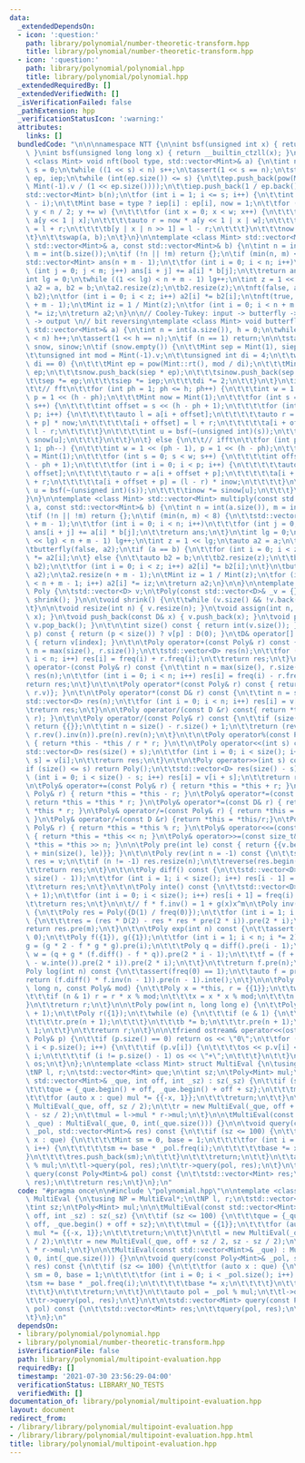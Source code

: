 ```yaml
---
data:
  _extendedDependsOn:
  - icon: ':question:'
    path: library/polynomial/number-theoretic-transform.hpp
    title: library/polynomial/number-theoretic-transform.hpp
  - icon: ':question:'
    path: library/polynomial/polynomial.hpp
    title: library/polynomial/polynomial.hpp
  _extendedRequiredBy: []
  _extendedVerifiedWith: []
  _isVerificationFailed: false
  _pathExtension: hpp
  _verificationStatusIcon: ':warning:'
  attributes:
    links: []
  bundledCode: "\n\n\nnamespace NTT {\n\nint bsf(unsigned int x) { return __builtin_ctz(x);\
    \ }\nint bsf(unsigned long long x) { return __builtin_ctzll(x); }\n\ntemplate\
    \ <class Mint> void nft(bool type, std::vector<Mint>& a) {\n\tint n = int(a.size()),\
    \ s = 0;\n\twhile ((1 << s) < n) s++;\n\tassert(1 << s == n);\n\tstatic std::vector<Mint>\
    \ ep, iep;\n\twhile (int(ep.size()) <= s) {\n\t\tep.push_back(pow(Mint::rt(),\
    \ Mint(-1).v / (1 << ep.size())));\n\t\tiep.push_back(1 / ep.back());\n\t}\n\t\
    std::vector<Mint> b(n);\n\tfor (int i = 1; i <= s; i++) {\n\t\tint w = 1 << (s\
    \ - i);\n\t\tMint base = type ? iep[i] : ep[i], now = 1;\n\t\tfor (int y = 0;\
    \ y < n / 2; y += w) {\n\t\t\tfor (int x = 0; x < w; x++) {\n\t\t\t\tauto l =\
    \ a[y << 1 | x];\n\t\t\t\tauto r = now * a[y << 1 | x | w];\n\t\t\t\tb[y | x]\
    \ = l + r;\n\t\t\t\tb[y | x | n >> 1] = l - r;\n\t\t\t}\n\t\t\tnow *= base;\n\t\
    \t}\n\t\tswap(a, b);\n\t}\n}\n\ntemplate <class Mint> std::vector<Mint> multiply_nft(const\
    \ std::vector<Mint>& a, const std::vector<Mint>& b) {\n\tint n = int(a.size()),\
    \ m = int(b.size());\n\tif (!n || !m) return {};\n\tif (min(n, m) <= 8) {\n\t\t\
    std::vector<Mint> ans(n + m - 1);\n\t\tfor (int i = 0; i < n; i++)\n\t\t\tfor\
    \ (int j = 0; j < m; j++) ans[i + j] += a[i] * b[j];\n\t\treturn ans;\n\t}\n\t\
    int lg = 0;\n\twhile ((1 << lg) < n + m - 1) lg++;\n\tint z = 1 << lg;\n\tauto\
    \ a2 = a, b2 = b;\n\ta2.resize(z);\n\tb2.resize(z);\n\tnft(false, a2);\n\tnft(false,\
    \ b2);\n\tfor (int i = 0; i < z; i++) a2[i] *= b2[i];\n\tnft(true, a2);\n\ta2.resize(n\
    \ + m - 1);\n\tMint iz = 1 / Mint(z);\n\tfor (int i = 0; i < n + m - 1; i++) a2[i]\
    \ *= iz;\n\treturn a2;\n}\n\n// Cooley-Tukey: input -> butterfly -> bit reversing\
    \ -> output \n// bit reversing\ntemplate <class Mint> void butterfly(bool type,\
    \ std::vector<Mint>& a) {\n\tint n = int(a.size()), h = 0;\n\twhile ((1 << h)\
    \ < n) h++;\n\tassert(1 << h == n);\n\tif (n == 1) return;\n\n\tstatic std::vector<Mint>\
    \ snow, sinow;\n\tif (snow.empty()) {\n\t\tMint sep = Mint(1), siep = Mint(1);\n\
    \t\tunsigned int mod = Mint(-1).v;\n\t\tunsigned int di = 4;\n\t\twhile (mod %\
    \ di == 0) {\n\t\t\tMint ep = pow(Mint::rt(), mod / di);\n\t\t\tMint iep = 1 /\
    \ ep;\n\t\t\tsnow.push_back(siep * ep);\n\t\t\tsinow.push_back(sep * iep);\n\t\
    \t\tsep *= ep;\n\t\t\tsiep *= iep;\n\t\t\tdi *= 2;\n\t\t}\n\t}\n\tif (!type) {\n\
    \t\t// fft\n\t\tfor (int ph = 1; ph <= h; ph++) {\n\t\t\tint w = 1 << (ph - 1),\
    \ p = 1 << (h - ph);\n\t\t\tMint now = Mint(1);\n\t\t\tfor (int s = 0; s < w;\
    \ s++) {\n\t\t\t\tint offset = s << (h - ph + 1);\n\t\t\t\tfor (int i = 0; i <\
    \ p; i++) {\n\t\t\t\t\tauto l = a[i + offset];\n\t\t\t\t\tauto r = a[i + offset\
    \ + p] * now;\n\t\t\t\t\ta[i + offset] = l + r;\n\t\t\t\t\ta[i + offset + p] =\
    \ l - r;\n\t\t\t\t}\n\t\t\t\tint u = bsf(~(unsigned int)(s));\n\t\t\t\tnow *=\
    \ snow[u];\n\t\t\t}\n\t\t}\n\t} else {\n\t\t// ifft\n\t\tfor (int ph = h; ph >=\
    \ 1; ph--) {\n\t\t\tint w = 1 << (ph - 1), p = 1 << (h - ph);\n\t\t\tMint inow\
    \ = Mint(1);\n\t\t\tfor (int s = 0; s < w; s++) {\n\t\t\t\tint offset = s << (h\
    \ - ph + 1);\n\t\t\t\tfor (int i = 0; i < p; i++) {\n\t\t\t\t\tauto l = a[i +\
    \ offset];\n\t\t\t\t\tauto r = a[i + offset + p];\n\t\t\t\t\ta[i + offset] = l\
    \ + r;\n\t\t\t\t\ta[i + offset + p] = (l - r) * inow;\n\t\t\t\t}\n\t\t\t\tint\
    \ u = bsf(~(unsigned int)(s));\n\t\t\t\tinow *= sinow[u];\n\t\t\t}\n\t\t}\n\t\
    }\n}\n\ntemplate <class Mint> std::vector<Mint> multiply(const std::vector<Mint>&\
    \ a, const std::vector<Mint>& b) {\n\tint n = int(a.size()), m = int(b.size());\n\
    \tif (!n || !m) return {};\n\tif (min(n, m) < 8) {\n\t\tstd::vector<Mint> ans(n\
    \ + m - 1);\n\t\tfor (int i = 0; i < n; i++)\n\t\t\tfor (int j = 0; j < m; j++)\
    \ ans[i + j] += a[i] * b[j];\n\t\treturn ans;\n\t}\n\tint lg = 0;\n\twhile ((1\
    \ << lg) < n + m - 1) lg++;\n\tint z = 1 << lg;\n\tauto a2 = a;\n\ta2.resize(z);\n\
    \tbutterfly(false, a2);\n\tif (a == b) {\n\t\tfor (int i = 0; i < z; i++) a2[i]\
    \ *= a2[i];\n\t} else {\n\t\tauto b2 = b;\n\t\tb2.resize(z);\n\t\tbutterfly(false,\
    \ b2);\n\t\tfor (int i = 0; i < z; i++) a2[i] *= b2[i];\n\t}\n\tbutterfly(true,\
    \ a2);\n\ta2.resize(n + m - 1);\n\tMint iz = 1 / Mint(z);\n\tfor (int i = 0; i\
    \ < n + m - 1; i++) a2[i] *= iz;\n\treturn a2;\n}\n\n}\n\ntemplate <class D> struct\
    \ Poly {\n\tstd::vector<D> v;\n\tPoly(const std::vector<D>& _v = {}) : v(_v) {\
    \ shrink(); }\n\n\tvoid shrink() {\n\t\twhile (v.size() && !v.back()) v.pop_back();\n\
    \t}\n\n\tvoid resize(int n) { v.resize(n); }\n\tvoid assign(int n, D& x) { v.assign(n,\
    \ x); }\n\tvoid push_back(const D& x) { v.push_back(x); }\n\tvoid pop_back() {\
    \ v.pop_back(); }\n\t\n\tint size() const { return int(v.size()); }\n\n\tD freq(int\
    \ p) const { return (p < size()) ? v[p] : D(0); }\n\tD& operator[] (int index)\
    \ { return v[index]; }\n\t\n\tPoly operator+(const Poly& r) const {\n\t\tauto\
    \ n = max(size(), r.size());\n\t\tstd::vector<D> res(n);\n\t\tfor (int i = 0;\
    \ i < n; i++) res[i] = freq(i) + r.freq(i);\n\t\treturn res;\n\t}\n\t\n\tPoly\
    \ operator-(const Poly& r) const {\n\t\tint n = max(size(), r.size());\n\t\tstd::vector<D>\
    \ res(n);\n\t\tfor (int i = 0; i < n; i++) res[i] = freq(i) - r.freq(i);\n\t\t\
    return res;\n\t}\n\t\n\tPoly operator*(const Poly& r) const { return {NTT::multiply(v,\
    \ r.v)}; }\n\t\n\tPoly operator*(const D& r) const {\n\t\tint n = size();\n\t\t\
    std::vector<D> res(n);\n\t\tfor (int i = 0; i < n; i++) res[i] = v[i] * r;\n\t\
    \treturn res;\n\t}\n\n\tPoly operator/(const D &r) const{ return *this * (1 /\
    \ r); }\n\t\n\tPoly operator/(const Poly& r) const {\n\t\tif (size() < r.size())\
    \ return {{}};\n\t\tint n = size() - r.size() + 1;\n\t\treturn (rev().pre(n) *\
    \ r.rev().inv(n)).pre(n).rev(n);\n\t}\n\t\n\tPoly operator%(const Poly& r) const\
    \ { return *this - *this / r * r; }\n\t\n\tPoly operator<<(int s) const {\n\t\t\
    std::vector<D> res(size() + s);\n\t\tfor (int i = 0; i < size(); i++) res[i +\
    \ s] = v[i];\n\t\treturn res;\n\t}\n\t\n\tPoly operator>>(int s) const {\n\t\t\
    if (size() <= s) return Poly();\n\t\tstd::vector<D> res(size() - s);\n\t\tfor\
    \ (int i = 0; i < size() - s; i++) res[i] = v[i + s];\n\t\treturn res;\n\t}\n\t\
    \n\tPoly& operator+=(const Poly& r) { return *this = *this + r; }\n\tPoly& operator-=(const\
    \ Poly& r) { return *this = *this - r; }\n\tPoly& operator*=(const Poly& r) {\
    \ return *this = *this * r; }\n\tPoly& operator*=(const D& r) { return *this =\
    \ *this * r; }\n\tPoly& operator/=(const Poly& r) { return *this = *this / r;\
    \ }\n\tPoly& operator/=(const D &r) {return *this = *this/r;}\n\tPoly& operator%=(const\
    \ Poly& r) { return *this = *this % r; }\n\tPoly& operator<<=(const size_t& n)\
    \ { return *this = *this << n; }\n\tPoly& operator>>=(const size_t& n) { return\
    \ *this = *this >> n; }\n\n\tPoly pre(int le) const { return {{v.begin(), v.begin()\
    \ + min(size(), le)}}; }\n\t\n\tPoly rev(int n = -1) const {\n\t\tstd::vector<D>\
    \ res = v;\n\t\tif (n != -1) res.resize(n);\n\t\treverse(res.begin(), res.end());\n\
    \t\treturn res;\n\t}\n\t\n\tPoly diff() const {\n\t\tstd::vector<D> res(max(0,\
    \ size() - 1));\n\t\tfor (int i = 1; i < size(); i++) res[i - 1] = freq(i) * i;\n\
    \t\treturn res;\n\t}\n\t\n\tPoly inte() const {\n\t\tstd::vector<D> res(size()\
    \ + 1);\n\t\tfor (int i = 0; i < size(); i++) res[i + 1] = freq(i) / (i + 1);\n\
    \t\treturn res;\n\t}\n\n\t// f * f.inv() = 1 + g(x)x^m\n\tPoly inv(int m) const\
    \ {\n\t\tPoly res = Poly({D(1) / freq(0)});\n\t\tfor (int i = 1; i < m; i *= 2)\
    \ {\n\t\t\tres = (res * D(2) - res * res * pre(2 * i)).pre(2 * i);\n\t\t}\n\t\t\
    return res.pre(m);\n\t}\n\t\n\tPoly exp(int n) const {\n\t\tassert(freq(0) ==\
    \ 0);\n\t\tPoly f({1}), g({1});\n\t\tfor (int i = 1; i < n; i *= 2) {\n\t\t\t\
    g = (g * 2 - f * g * g).pre(i);\n\t\t\tPoly q = diff().pre(i - 1);\n\t\t\tPoly\
    \ w = (q + g * (f.diff() - f * q)).pre(2 * i - 1);\n\t\t\tf = (f + f * (*this\
    \ - w.inte()).pre(2 * i)).pre(2 * i);\n\t\t}\n\t\treturn f.pre(n);\n\t}\n\t\n\t\
    Poly log(int n) const {\n\t\tassert(freq(0) == 1);\n\t\tauto f = pre(n);\n\t\t\
    return (f.diff() * f.inv(n - 1)).pre(n - 1).inte();\n\t}\n\n\tPoly pow_mod(long\
    \ long n, const Poly& mod) {\n\t\tPoly x = *this, r = {{1}};\n\t\twhile (n) {\n\
    \t\t\tif (n & 1) r = r * x % mod;\n\t\t\tx = x * x % mod;\n\t\t\tn >>= 1;\n\t\t\
    }\n\t\treturn r;\n\t}\n\n\tPoly pow(int n, long long e) {\n\t\tPoly b = pre(n\
    \ + 1);\n\t\tPoly r({1});\n\t\twhile (e) {\n\t\t\tif (e & 1) {\n\t\t\t\tr *= b;\n\
    \t\t\t\tr.pre(n + 1);\n\t\t\t}\n\t\t\tb *= b;\n\t\t\tr.pre(n + 1);\n\t\t\te >>=\
    \ 1;\n\t\t}\n\t\treturn r;\n\t}\n\n\tfriend ostream& operator<<(ostream& os, const\
    \ Poly& p) {\n\t\tif (p.size() == 0) return os << \"0\";\n\t\tfor (auto i = 0;\
    \ i < p.size(); i++) {\n\t\t\tif (p.v[i]) {\n\t\t\t\tos << p.v[i] << \"x^\" <<\
    \ i;\n\t\t\t\tif (i != p.size() - 1) os << \"+\";\n\t\t\t}\n\t\t}\n\t\treturn\
    \ os;\n\t}\n};\n\ntemplate <class Mint> struct MultiEval {\n\tusing NP = MultiEval*;\n\
    \tNP l, r;\n\tstd::vector<Mint> que;\n\tint sz;\n\tPoly<Mint> mul;\n\n\tMultiEval(const\
    \ std::vector<Mint>& _que, int off, int _sz) : sz(_sz) {\n\t\tif (sz <= 100) {\n\
    \t\t\tque = {_que.begin() + off, _que.begin() + off + sz};\n\t\t\tmul = {{1}};\n\
    \t\t\tfor (auto x : que) mul *= {{-x, 1}};\n\t\t\treturn;\n\t\t}\n\t\tl = new\
    \ MultiEval(_que, off, sz / 2);\n\t\tr = new MultiEval(_que, off + sz / 2, sz\
    \ - sz / 2);\n\t\tmul = l->mul * r->mul;\n\t}\n\n\tMultiEval(const std::vector<Mint>&\
    \ _que) : MultiEval(_que, 0, int(_que.size())) {}\n\n\tvoid query(const Poly<Mint>&\
    \ _pol, std::vector<Mint>& res) const {\n\t\tif (sz <= 100) {\n\t\t\tfor (auto\
    \ x : que) {\n\t\t\t\tMint sm = 0, base = 1;\n\t\t\t\tfor (int i = 0; i < _pol.size();\
    \ i++) {\n\t\t\t\t\tsm += base * _pol.freq(i);\n\t\t\t\t\tbase *= x;\n\t\t\t\t\
    }\n\t\t\t\tres.push_back(sm);\n\t\t\t}\n\t\t\treturn;\n\t\t}\n\t\tauto pol = _pol\
    \ % mul;\n\t\tl->query(pol, res);\n\t\tr->query(pol, res);\n\t}\n\t\n\tstd::vector<Mint>\
    \ query(const Poly<Mint>& pol) const {\n\t\tstd::vector<Mint> res;\n\t\tquery(pol,\
    \ res);\n\t\treturn res;\n\t}\n};\n"
  code: "#pragma once\n\n#include \"polynomial.hpp\"\n\ntemplate <class Mint> struct\
    \ MultiEval {\n\tusing NP = MultiEval*;\n\tNP l, r;\n\tstd::vector<Mint> que;\n\
    \tint sz;\n\tPoly<Mint> mul;\n\n\tMultiEval(const std::vector<Mint>& _que, int\
    \ off, int _sz) : sz(_sz) {\n\t\tif (sz <= 100) {\n\t\t\tque = {_que.begin() +\
    \ off, _que.begin() + off + sz};\n\t\t\tmul = {{1}};\n\t\t\tfor (auto x : que)\
    \ mul *= {{-x, 1}};\n\t\t\treturn;\n\t\t}\n\t\tl = new MultiEval(_que, off, sz\
    \ / 2);\n\t\tr = new MultiEval(_que, off + sz / 2, sz - sz / 2);\n\t\tmul = l->mul\
    \ * r->mul;\n\t}\n\n\tMultiEval(const std::vector<Mint>& _que) : MultiEval(_que,\
    \ 0, int(_que.size())) {}\n\n\tvoid query(const Poly<Mint>& _pol, std::vector<Mint>&\
    \ res) const {\n\t\tif (sz <= 100) {\n\t\t\tfor (auto x : que) {\n\t\t\t\tMint\
    \ sm = 0, base = 1;\n\t\t\t\tfor (int i = 0; i < _pol.size(); i++) {\n\t\t\t\t\
    \tsm += base * _pol.freq(i);\n\t\t\t\t\tbase *= x;\n\t\t\t\t}\n\t\t\t\tres.push_back(sm);\n\
    \t\t\t}\n\t\t\treturn;\n\t\t}\n\t\tauto pol = _pol % mul;\n\t\tl->query(pol, res);\n\
    \t\tr->query(pol, res);\n\t}\n\t\n\tstd::vector<Mint> query(const Poly<Mint>&\
    \ pol) const {\n\t\tstd::vector<Mint> res;\n\t\tquery(pol, res);\n\t\treturn res;\n\
    \t}\n};\n"
  dependsOn:
  - library/polynomial/polynomial.hpp
  - library/polynomial/number-theoretic-transform.hpp
  isVerificationFile: false
  path: library/polynomial/multipoint-evaluation.hpp
  requiredBy: []
  timestamp: '2021-07-30 23:56:29-04:00'
  verificationStatus: LIBRARY_NO_TESTS
  verifiedWith: []
documentation_of: library/polynomial/multipoint-evaluation.hpp
layout: document
redirect_from:
- /library/library/polynomial/multipoint-evaluation.hpp
- /library/library/polynomial/multipoint-evaluation.hpp.html
title: library/polynomial/multipoint-evaluation.hpp
---
```


